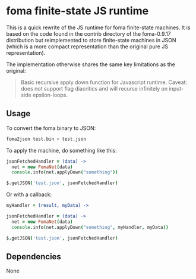 # foma finite-state JS runtime

This is a quick rewrite of the JS runtime for foma finite-state machines. It is
based on the code found in the contrib directory of the foma-0.9.17
distribution but reimplemented to store finite-state machines in JSON (which is
a more compact representation than the original pure JS representation).

The implementation otherwise shares the same key limitations as the original:

> Basic recursive apply down function for Javascript runtime.
> Caveat: does not support flag diacritics and will recurse infinitely
> on input-side epsilon-loops.

## Usage

To convert the foma binary to JSON:

```sh
foma2json test.bin > test.json
```

To apply the machine, do something like this:

```coffee
jsonFetchedHandler = (data) ->
  net = new FomaNet(data)
  console.info(net.applyDown("something"))

$.getJSON('test.json', jsonFetchedHandler)
```

Or with a callback:

```coffee
myHandler = (result, myData) ->

jsonFetchedHandler = (data) ->
  net = new FomaNet(data)
  console.info(net.applyDown("something", myHandler, myData))

$.getJSON('test.json', jsonFetchedHandler)
```

## Dependencies

None
